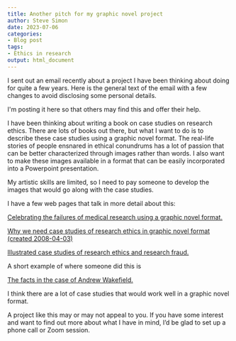 ```yaml
---
title: Another pitch for my graphic novel project
author: Steve Simon
date: 2023-07-06
categories:
- Blog post
tags:
- Ethics in research
output: html_document
---
```


I sent out an email recently about a project I have been thinking about doing for quite a few years. Here is the general text of the email with a few changes to avoid disclosing some personal details.

I'm posting it here so that others may find this and offer their help.

<!---more--->

I have been thinking about writing a book on case studies on research ethics. There are lots of books out there, but what I want to do is to describe these case studies using a graphic novel format. The real-life stories of people ensnared in ethical conundrums has a lot of passion that can be better characterized through images rather than words. I also want to make these images available in a format that can be easily incorporated into a Powerpoint presentation.

My artistic skills are limited, so I need to pay someone to develop the images that would go along with the case studies.

I have a few web pages that talk in more detail about this:

[Celebrating the failures of medical research using a graphic novel format.][sim3]

[sim3]: http://www.pmean.com/pdf/simons_arts.pdf

[Why we need case studies of research ethics in graphic novel format (created 2008-04-03)][sim4]

[sim4]: http://www.pmean.com/08/CaseStudies.html

[Illustrated case studies of research ethics and research fraud.][sim5]

[sim5]: http://new.pmean.com/illustratedcasestudies/

A short example of where someone did this is

[The facts in the case of Andrew Wakefield.][cun1]

[cun1]: https://www.graphicmedicine.org/comic-reviews/the-facts-in-the-case-of-andrew-wakefield/

I think there are a lot of case studies that would work well in a graphic novel format.

A project like this may or may not appeal to you. If you have some interest and want to find out more about what I have in mind, I’d be glad to set up a phone call or Zoom session.


